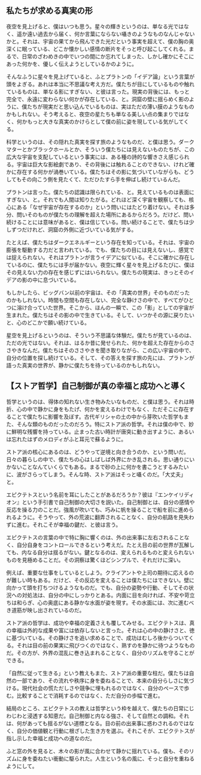 ## 私たちが求める真実の形

夜空を見上げると、僕はいつも思う。星々の輝きというのは、単なる光ではなく、遥か遠い過去から届く、何か言葉にならない囁きのようなものなんじゃないかと。それは、宇宙の果てから飛んできた光だという事実を超えて、僕の胸の奥深くに眠っている、どこか懐かしい感情の断片をそっと呼び起こしてくれる。まるで、日常のざわめきの中でいつの間にか忘れてしまった、しかし確かにそこにあった何かを、優しく伝えようとしているかのように。

そんなふうに星々を見上げていると、ふとプラトンの「イデア論」という言葉が頭をよぎる。あれは本当に不思議な考え方だ。僕たちが目にしているものや触れているものは、単なる影にすぎない、と彼は言った。現実の背後には、もっと完全で、永遠に変わらない何かが存在している、と。洞窟の壁に揺らめく影のように、僕たちが現実だと思い込んでいるものは、実はただの薄い膜のようなものかもしれない。そう考えると、夜空の星たちも単なる美しい点の集まりではなく、何かもっと大きな真実のかけらとして僕の前に姿を現している気がしてくる。

科学というのは、その隠れた真実を探す旅のようなものだ、と僕は思う。ダークマターとかブラックホールとか、そういう僕たちには見えないものたちが、この広大な宇宙を支配しているという事実には、ある種の詩的な響きさえ感じられる。宇宙は巨大な影絵劇であり、その背後には触れることのできない、けれど確かに存在する何かが渦巻いている。僕たちはその影に気づいていながらも、どうしてもその向こう側を見たくて、ただひたすら手を伸ばし続けているんだ。

プラトンは言った。僕たちの認識は限られている、と。見えているものは表面にすぎない、と。それでも人間は知りたがる。どれほど深く宇宙を観察しても、核心にある「なぜ宇宙が存在するのか」という問いにはたどり着けない。それは多分、問いそのものが僕たちの理解を超えた場所にあるからだろう。だけど、問い続けることには意味があると、僕は信じている。問い続けることで、僕たちは少しずつだけれど、洞窟の外側に近づいている気がする。

たとえば、僕たちはダークエネルギーという存在を知っている。それは、宇宙の膨張を駆動する力だと言われている。でも、僕たちの目には見えないし、感覚では捉えられない。それはプラトンが言うイデアに似ている。そこに確かに存在しているのに、僕たちには手が届かない。夜空に輝く星々を見上げるたびに、僕はその見えない力の存在を感じずにはいられない。僕たちの現実は、きっとそのイデアの影の中に息づいている。

もしかしたら、ビッグバン以前の宇宙は、その「真実の世界」そのものだったのかもしれない。時間も空間も存在しない、完全な静けさの中で、すべてがひとつに溶け合っていた世界。そこから、ほんの一瞬で、この「影」としての宇宙が生まれた。僕たちはその影の中で生きている。そして、いつかその源に戻りたいと、心のどこかで願い続けている。

星空を見上げるというのは、そういう不思議な体験だ。僕たちが見ているのは、ただの光ではない。それは、はるか昔に発せられた、何かを超えた存在からのささやきなんだ。僕たちはそのささやきを聞き取りながら、この広い宇宙の中で、自分の位置を探し続けている。そして、その答えを探す旅の先には、プラトンが語った真実の世界が、静かに僕たちを待っているのかもしれない。

## 【ストア哲学】自己制御が真の幸福と成功へと導く

哲学というのは、得体の知れない生き物みたいなものだ、と僕は思う。それは時折、心の中で静かに身をもたげ、何かを変えるわけでもなく、ただそこに存在することで僕たちに影響を及ぼす。古代ギリシャの土の中から芽吹いた哲学もまた、そんな類のものだったのだろう。特にストア派の哲学。それは僕の中で、妙に鮮明な残響を持っている。止まった古い時計が唐突に動き出すように、あるいは忘れたはずのメロディがふと耳元で蘇るように。

ストア派の核心にあるのは、どうやって逆境と向き合うのか、という問いだ。日々の暮らしの中で、僕たちの心はしばしば外界にかき乱される。思い通りにいかないことなんていくらでもある。まるで砂の上に何かを書こうとするみたいに、波がさらってしまう。そんな時、ストア派はそっと囁くのだ。「大丈夫」と。

エピクテトスという名前を耳にしたことがあるだろうか？彼は『エンケイリディオン』という手引書で自己制御の大切さを説いた。自己制御とは、自分の感情や反応を操る力のことだ。強風が吹いても、巧みに帆を操ることで船を前に進められるように。そうやって、外の荒波に翻弄されることなく、自分の航路を見失わずに進む。それこそが幸福の鍵だ、と彼は言う。

エピクテトスの言葉の中で特に胸に響くのは、外の出来事に左右されることなく、自分自身をコントロールできるという考えだ。たとえ目の前の世界が瓦解しても、内なる自分は揺るがない。鍵となるのは、変えられるものと変えられないものを見極めることだ。その洞察は驚くほどシンプルで、それだけに深い。

例えば、重要な仕事をしているとしよう。クライアントや上司の期待に応えるのが難しい時もある。だけど、その反応を変えることは僕たちにはできない。壁に向かって頭を打ちつけるようなものだ。でも、自分の姿勢や行動、そしてその状況への対処法は、自分の中にしっかりとある。内面に目を向ければ、不安や苛立ちは和らぎ、心の奥底にある静かな水面が姿を現す。その水面には、次に進むべき道筋が映し出されているのだ。

ストア派の哲学は、成功や幸福の定義さえも覆してみせる。エピクテトスは、真の幸福は外的な成果や富には依存しないと言った。それは心の中の静けさと、徳に基づいている。その静けさを追い求めることで、成功はむしろ後からついてくる。それは目の前の果実に飛びつくのではなく、熟すのを静かに待つようなものだ。その方が、外界の混乱に巻き込まれることなく、自分のリズムを守ることができる。

「自然に従って生きる」という教えもまた、ストア派の重要な柱だ。僕たちは自然の一部であり、その流れや秩序に身を委ねることで、本来の自分らしさに気づける。現代社会の慌ただしさや競争に埋もれるのではなく、自分のペースで歩む。比較することで消耗するのではなく、ただ自分の歩幅で進む。

結局のところ、エピクテトスの教えは哲学という枠を越えて、僕たちの日常にじわじわと浸透する知恵だ。自己制御と内なる強さ、そして自然との調和。それは、何があっても揺るがない道標となる。目の前の出来事に惑わされるのではなく、自分の価値観と行動に根ざした生き方を選ぶ。それこそが、エピクテトスが指し示した幸福と成功への道なのだ。

ふと窓の外を見ると、木々の影が風に合わせて静かに揺れている。僕も、そのリズムに身を委ねたい衝動に駆られた。人生という名の風に、そっと自分を重ねるようにして。